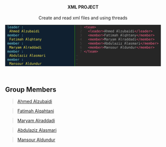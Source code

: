 <h4 align="center">XML PROJECT</h4>

<p align="center">
  Create and read xml files and using threads
</p>

<p align="center">
  <img src="output.png" alt="demo"/></img>
</p>

<br/>

## Group Members

> [Ahmed Alzubaidi](https://github.com/AhmedTuwaiq)

> [Fatimah Alqahtani](https://github.com/FatmahAlqhtany)

> [Maryam Alraddadi](https://github.com/maryam-alraddadi)

> [Abdulaziz Alasmari](https://github.com/Abdulaziz-Alasmari)

> [Mansour Aldundur](https://github.com/aldundur-Mansour)

</div>
